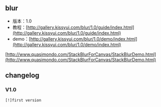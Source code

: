 ## blur

* 版本：1.0
* 教程：[http://gallery.kissyui.com/blur/1.0/guide/index.html](http://gallery.kissyui.com/blur/1.0/guide/index.html)
* demo：[http://gallery.kissyui.com/blur/1.0/demo/index.html](http://gallery.kissyui.com/blur/1.0/demo/index.html)

[http://www.quasimondo.com/StackBlurForCanvas/StackBlurDemo.html](http://www.quasimondo.com/StackBlurForCanvas/StackBlurDemo.html)

## changelog

### V1.0

    [!]first version


